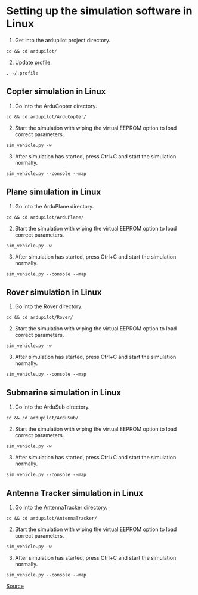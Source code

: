 # Setting up the simulation software in Linux
1. Get into the ardupilot project directory.

`cd && cd ardupilot/`

2. Update profile.

`. ~/.profile`
## Copter simulation in Linux
1. Go into the ArduCopter directory.

`cd && cd ardupilot/ArduCopter/`

2. Start the simulation with wiping the virtual EEPROM option to load correct parameters.

`sim_vehicle.py -w`

3. After simulation has started, press Ctrl+C and start the simulation normally.

`sim_vehicle.py --console --map`
## Plane simulation in Linux
1. Go into the ArduPlane directory.

`cd && cd ardupilot/ArduPlane/`

2. Start the simulation with wiping the virtual EEPROM option to load correct parameters.

`sim_vehicle.py -w`

3. After simulation has started, press Ctrl+C and start the simulation normally.

`sim_vehicle.py --console --map`
## Rover simulation in Linux
1. Go into the Rover directory.

`cd && cd ardupilot/Rover/`

2. Start the simulation with wiping the virtual EEPROM option to load correct parameters.

`sim_vehicle.py -w`

3. After simulation has started, press Ctrl+C and start the simulation normally.

`sim_vehicle.py --console --map`
## Submarine simulation in Linux
1. Go into the ArduSub directory.

`cd && cd ardupilot/ArduSub/`

2. Start the simulation with wiping the virtual EEPROM option to load correct parameters.

`sim_vehicle.py -w`

3. After simulation has started, press Ctrl+C and start the simulation normally.

`sim_vehicle.py --console --map`
## Antenna Tracker simulation in Linux
1. Go into the AntennaTracker directory.

`cd && cd ardupilot/AntennaTracker/`

2. Start the simulation with wiping the virtual EEPROM option to load correct parameters.

`sim_vehicle.py -w`

3. After simulation has started, press Ctrl+C and start the simulation normally.

`sim_vehicle.py --console --map`

[Source](https://ardupilot.org/dev/docs/setting-up-sitl-on-linux.html)